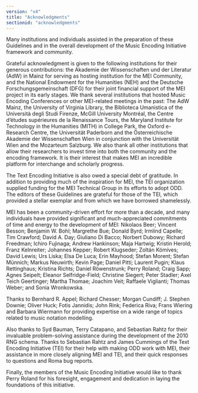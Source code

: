 ```yaml
---
version: "v4"
title: "Acknowledgments"
sectionid: "acknowledgments"
---
```


Many institutions and individuals assisted in the preparation of these Guidelines and in the overall development of the Music Encoding Initiative framework and community.

Grateful acknowledgment is given to the following institutions for their generous contributions: the Akademie der Wissenschaften und der Literatur (AdW) in Mainz for serving as hosting institution for the MEI Community, and the National Endowment for the Humanities (NEH) and the Deutsche Forschungsgemeinschaft (DFG) for their joint financial support of the MEI project in its early stages. We thank several institutions that hosted Music Encoding Conferences or other MEI-related meetings in the past: The AdW Mainz, the University of Virginia Library, the Biblioteca Umanistica of the Università degli Studi Firenze, McGill University Montréal, the Centre d’études supérieures de la Renaissance Tours, the Maryland Institute for Technology in the Humanities (MITH) in College Park, the Oxford e-Research Centre, the Universität Paderborn and the Österreichische Akademie der Wissenschaften Wien in conjunction with the Universität Wien and the Mozarteum Salzburg. We also thank all other institutions that allow their researchers to invest time into both the community and the encoding framework. It is their interest that makes MEI an incredible platform for interchange and scholarly progress.

The Text Encoding Initiative is also owed a special debt of gratitude. In addition to providing much of the inspiration for MEI, the TEI organization supplied funding for the MEI Technical Group in its efforts to adopt ODD. The editors of these Guidelines are grateful for those of the TEI, which provided a stellar exemplar and from which we have borrowed shamelessly.

MEI has been a community-driven effort for more than a decade, and many individuals have provided significant and much-appreciated commitments of time and energy to the development of MEI: Nikolaos Beer; Vincent Besson; Benjamin W. Bohl; Margrethe Bue; Donald Byrd; Irmlind Capelle; Tim Crawford; David A. Day; Giuliano Di Bacco; Norbert Dubowy; Richard Freedman; Ichiro Fujinaga; Andrew Hankinson; Maja Hartwig; Kristin Herold; Franz Kelnreiter; Johannes Kepper; Robert Klugseder; Zoltán Kömíves; David Lewis; Urs Liska; Elsa De Luca; Erin Mayhood; Stefan Morent; Stefan Münnich; Markus Neuwirth; Kevin Page; Daniel Pitti; Laurent Pugin; Klaus Rettinghaus; Kristina Richts; Daniel Röwenstrunk; Perry Roland; Craig Sapp; Agnes Seipelt; Eleanor Selfridge-Field; Christine Siegert; Peter Stadler; Axel Teich Geertinger; Martha Thomae; Joachim Veit; Raffaele Viglianti; Thomas Weber; and Sonia Wronkowska.

Thanks to Bernhard R. Appel; Richard Chesser; Morgan Cundiff; J. Stephen Downie; Oliver Huck; Fotis Jannidis; John Rink; Federica Riva; Frans Wiering and Barbara Wiermann for providing expertise on a wide range of topics related to music notation modelling.

Also thanks to Syd Bauman, Terry Catapano, and Sebastian Rahtz for their invaluable problem-solving assistance during the development of the 2010 RNG schema. Thanks to Sebastian Rahtz and James Cummings of the Text Encoding Initiative (TEI) for their help with making ODD work with MEI, their assistance in more closely aligning MEI and TEI, and their quick responses to questions and Roma bug reports.

Finally, the members of the Music Encoding Initiative would like to thank Perry Roland for his foresight, engagement and dedication in laying the foundations of this initiative.
